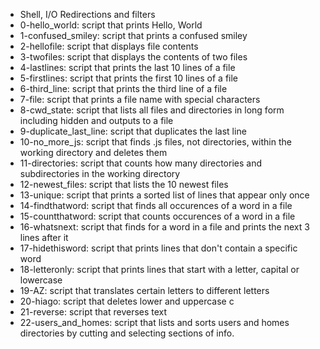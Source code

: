 * Shell, I/O Redirections and filters
* 0-hello_world: script that prints Hello, World
* 1-confused_smiley: script that prints a confused smiley
* 2-hellofile: script that displays file contents
* 3-twofiles: script that displays the contents of two files
* 4-lastlines: script that prints the last 10 lines of a file
* 5-firstlines: script that prints the first 10 lines of a file
* 6-third_line: script that prints the third line of a file
* 7-file: script that prints a file name with special characters
* 8-cwd_state: script that lists all files and directories in long form including hidden and outputs to a file
* 9-duplicate_last_line: script that duplicates the last line
* 10-no_more_js: script that finds .js files, not directories, within the working directory and deletes them
* 11-directories: script that counts how many directories and subdirectories in the working directory 
* 12-newest_files: script that lists the 10 newest files
* 13-unique: script that prints a sorted list of lines that appear only once
* 14-findthatword: script that finds all occurences of a word in a file
* 15-countthatword: script that counts occurences of a word in a file
* 16-whatsnext: script that finds for a word in a file and prints the next 3 lines after it
* 17-hidethisword: script that prints lines that don't contain a specific word
* 18-letteronly: script that prints lines that start with a letter, capital or lowercase
* 19-AZ: script that translates certain letters to different letters
* 20-hiago: script that deletes lower and uppercase c
* 21-reverse: script that reverses text
* 22-users_and_homes: script that lists and sorts users and homes directories by cutting and selecting sections of info.
